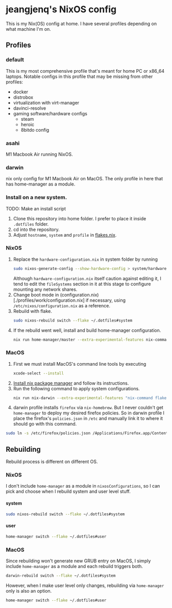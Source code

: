 # jeangjenq's NixOS config
This is my Nix(OS) config at home. I have several profiles depending on what machine I'm on.

## Profiles
### default
This is my most comprehensive profile that's meant for home PC or x86_64 laptops. Notable configs in this profile that may be missing from other profiles:
 - docker
 - distrobox
 - virtualization with virt-manager
 - davinci-resolve
 - gaming software/hardware configs
   - steam
   - heroic
   - 8bitdo config


### asahi
M1 Macbook Air running NixOS.

### darwin
nix only config for M1 Macbook Air on MacOS. The only profile in here that has home-manager as a module.

### Install on a new system.
TODO: Make an install script
1. Clone this repository into home folder. I prefer to place it inside `.dotfiles` folder.
1. cd into the repository.
1. Adjust `hostname`, `system` and `profile` in [flakes.nix](./flakes.nix).

### NixOS
1. Replace the `hardware-configuration.nix` in system folder by running
   ```bash
   sudo nixos-generate-config --show-hardware-config > system/hardware-configuration.nix
   ```
   Although `hardware-configuration.nix` itself caution against editing it, I tend to edit the `fileSystems` section in it at this stage to configure mounting any network shares.
1. Change boot mode in (configuration.nix)[./profiles/work/configuration.nix] if necessary, using `/etc/nixos/configuration.nix` as a reference.
1. Rebuild with flake.
   ```bash
   sudo nixos-rebuild switch --flake ~/.dotfiles#system
   ```
1. If the rebuild went well, install and build home-manager configuration.
   ```bash
   nix run home-manager/master --extra-experimental-features nix-command --extra-experimental-features flakes -- switch --flake ~/.dotfiles#user
   ```

### MacOS
1. First we must install MacOS's command line tools by executing
   ```bash
   xcode-select --install
   ```
1. [Install nix package manager](https://nixos.org/download/) and follow its instructions.
1. Run the following command to apply system configurations.
   ```bash
   nix run nix-darwin --extra-experimental-features "nix-command flakes" -- switch --flake ~/.dotfiles#system
   ```
1. darwin profile installs `firefox` via `nix-homebrew`. But I never couldn't get `home-manager` to deploy my desired firefox policies. So in darwin profile I place the firefox's `policies.json` in `/etc` and manually link it to where it should go with this command.
```bash
sudo ln -s /etc/firefox/policies.json /Applications/Firefox.app/Contents/Resources/distribution/policies.json
```


## Rebuilding
Rebuild process is different on different OS.
### NixOS
I don't include `home-manager` as a module in `nixosConfigurations`, so I can pick and choose when I rebuild system and user level stuff.
#### system
```bash
sudo nixos-rebuild switch --flake ~/.dotfiles#system
```
#### user
```bash
home-manager switch --flake ~/.dotfiles#user
```

### MacOS
Since rebuilding won't generate new GRUB entry on MacOS, I simply include `home-manager` as a module and each rebuild triggers both.
```bash
darwin-rebuild switch --flake ~/.dotfiles#system
```
However, when I make user level only changes, rebuilding via `home-manager` only is also an option.
```bash
home-manager switch --flake ~/.dotfiles#user
```